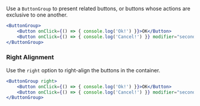 Use a `ButtonGroup` to present related buttons, or buttons whose actions are exclusive to one another.

<!-- prettier-ignore-start -->
```jsx
<ButtonGroup>
    <Button onClick={() => { console.log('Ok!') }}>OK</Button>
    <Button onClick={() => { console.log('Cancel!') }} modifier="secondary">Cancel</Button>
</ButtonGroup>
```
<!-- prettier-ignore-end -->

### Right Alignment

Use the `right` option to right-align the buttons in the container.

<!-- prettier-ignore-start -->
```jsx
<ButtonGroup right>
    <Button onClick={() => { console.log('Ok!') }}>OK</Button>
    <Button onClick={() => { console.log('Cancel!') }} modifier="secondary">Cancel</Button>
</ButtonGroup>
```
<!-- prettier-ignore-end -->
